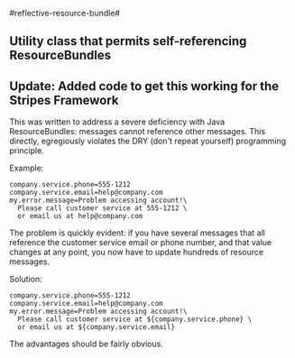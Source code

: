 #reflective-resource-bundle#

Utility class that permits self-referencing ResourceBundles
---
**Update**: Added code to get this working for the Stripes Framework
---
This was written to address a severe deficiency with Java ResourceBundles: messages cannot reference other messages. This directly, egregiously violates the DRY (don't repeat yourself) programming principle.

Example:

```
company.service.phone=555-1212
company.service.email=help@company.com
my.error.message=Problem accessing account!\
  Please call customer service at 555-1212 \
  or email us at help@company.com
```

The problem is quickly evident: if you have several messages that all reference the customer service email or phone number, and that value changes at any point, you now have to update hundreds of resource messages.

Solution:

```
company.service.phone=555-1212
company.service.email=help@company.com
my.error.message=Problem accessing account!\
  Please call customer service at ${company.service.phone} \
  or email us at ${company.service.email}
```

The advantages should be fairly obvious. 
